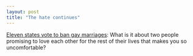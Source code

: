 ```yaml
---
layout: post
title: "The hate continues"
---
```




<a href="http://www.signonsandiego.com/news/politics/20041102-2226-cnsgays2.html">Eleven states vote to ban gay marriages</a>: What is it about two people promising to love each other for the rest of their lives that makes you so uncomfortable?


